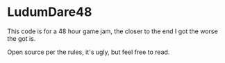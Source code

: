 # LudumDare48

This code is for a 48 hour game jam, the closer to the end I got the worse the got is.

Open source per the rules, it's ugly, but feel free to read.